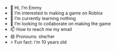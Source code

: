 - 👋 Hi, I’m Emmy
- 👀 I’m interested in making a game on Roblox
- 🌱 I’m currently learning nothing
- 💞️ I’m looking to collaborate on making the game
- 📫 How to reach me my email
- 😄 Pronouns: she/her
- ⚡ Fun fact: i'm 10 years old

<!---
Emmyisthebest/Emmyisthebest is a ✨ special ✨ repository because its `README.md` (this file) appears on your GitHub profile.
You can click the Preview link to take a look at your changes.
--->

